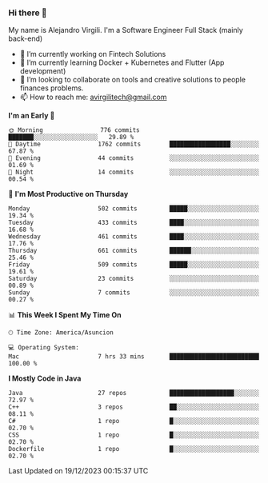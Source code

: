 ### Hi there 👋

My name is Alejandro Virgili. I'm a Software Engineer Full Stack (mainly back-end)


- 🔭 I’m currently working on Fintech Solutions
- 🌱 I’m currently learning Docker + Kubernetes and Flutter (App development)
- 👯 I’m looking to collaborate on tools and creative solutions to people finances problems.
- 📫 How to reach me: avirgilitech@gmail.com
  
<!--START_SECTION:waka-->
**I'm an Early 🐤** 

```text
🌞 Morning                776 commits         ███████░░░░░░░░░░░░░░░░░░   29.89 % 
🌆 Daytime                1762 commits        █████████████████░░░░░░░░   67.87 % 
🌃 Evening                44 commits          ░░░░░░░░░░░░░░░░░░░░░░░░░   01.69 % 
🌙 Night                  14 commits          ░░░░░░░░░░░░░░░░░░░░░░░░░   00.54 % 
```
📅 **I'm Most Productive on Thursday** 

```text
Monday                   502 commits         █████░░░░░░░░░░░░░░░░░░░░   19.34 % 
Tuesday                  433 commits         ████░░░░░░░░░░░░░░░░░░░░░   16.68 % 
Wednesday                461 commits         ████░░░░░░░░░░░░░░░░░░░░░   17.76 % 
Thursday                 661 commits         ██████░░░░░░░░░░░░░░░░░░░   25.46 % 
Friday                   509 commits         █████░░░░░░░░░░░░░░░░░░░░   19.61 % 
Saturday                 23 commits          ░░░░░░░░░░░░░░░░░░░░░░░░░   00.89 % 
Sunday                   7 commits           ░░░░░░░░░░░░░░░░░░░░░░░░░   00.27 % 
```


📊 **This Week I Spent My Time On** 

```text
🕑︎ Time Zone: America/Asuncion

💻 Operating System: 
Mac                      7 hrs 33 mins       █████████████████████████   100.00 % 
```

**I Mostly Code in Java** 

```text
Java                     27 repos            ██████████████████░░░░░░░   72.97 % 
C++                      3 repos             ██░░░░░░░░░░░░░░░░░░░░░░░   08.11 % 
C#                       1 repo              █░░░░░░░░░░░░░░░░░░░░░░░░   02.70 % 
CSS                      1 repo              █░░░░░░░░░░░░░░░░░░░░░░░░   02.70 % 
Dockerfile               1 repo              █░░░░░░░░░░░░░░░░░░░░░░░░   02.70 % 
```




 Last Updated on 19/12/2023 00:15:37 UTC
<!--END_SECTION:waka-->
